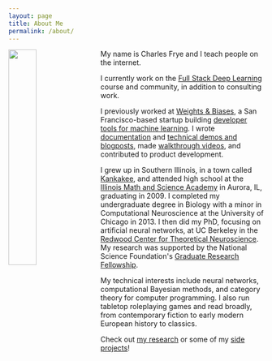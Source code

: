 ```yaml
---
layout: page
title: About Me
permalink: /about/
---
```


<img style="float: left; margin: 0px 15px 15px 0px;" src="{{site.imgurl}}/me.jpg" width="33%" />

My name is Charles Frye and I teach people on the internet.

I currently work on the
[Full Stack Deep Learning](https://fullstackdeeplearning.com)
course and community,
in addition to consulting work.

I previously worked
at [Weights & Biases](https://wandb.ai/site),
a San Francisco-based startup building
[developer tools for machine learning](http://wandb.me/demovideo).
I wrote [documentation](https://docs.wandb.com)
and [technical demos and blogposts](http://wandb.me/trace-report),
made [walkthrough videos](http://wandb.me/video-tutorials),
and contributed to product development.

I grew up in Southern Illinois, in a town called
[Kankakee](http://www.thisamericanlife.org/radio-archives/episode/554/not-it),
and attended high school at the
[Illinois Math and Science Academy](https://www.imsa.edu)
in Aurora, IL, graduating in 2009.
I completed my undergraduate degree in Biology with a minor in
Computational Neuroscience at the University of Chicago in 2013.
I then did my PhD, focusing on artificial neural networks,
at UC Berkeley in the
[Redwood Center for Theoretical Neuroscience](http://redwood.berkeley.edu/).
My research was supported by the National Science Foundation's
[Graduate Research Fellowship](https://nsfgrfp.org).

My technical interests include
neural networks,
computational Bayesian methods,
and category theory for computer programming.
I also run tabletop roleplaying games
and read broadly,
from contemporary fiction
to early modern European history
to classics.

Check out [my research](../research)
or some of my [side projects](../projects)!

